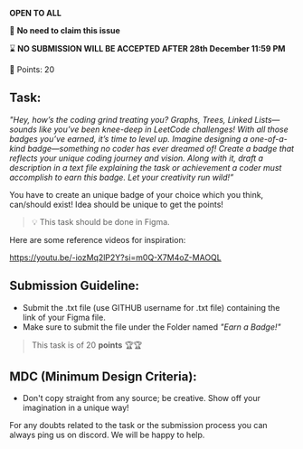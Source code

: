 **OPEN TO ALL**

📢 **No need to claim this issue**

⌛ **NO SUBMISSION WILL BE ACCEPTED AFTER 28th December 11:59 PM**

🔎 Points: 20

## Task:

*"Hey, how’s the coding grind treating you? Graphs, Trees, Linked Lists—sounds like you’ve been knee-deep in LeetCode challenges! With all those badges you’ve earned, it’s time to level up. Imagine designing a one-of-a-kind badge—something no coder has ever dreamed of! Create a badge that reflects your unique coding journey and vision. Along with it, draft a description in a text file explaining the task or achievement a coder must accomplish to earn this badge. Let your creativity run wild!”*

You have to create an unique badge of your choice which you think, can/should exist! Idea should be unique to get the points!

> 💡 This task should be done in Figma.
> 

Here are some reference videos for inspiration:

https://youtu.be/-iozMq2lP2Y?si=m0Q-X7M4oZ-MAOQL

## **Submission Guideline:**

- Submit the .txt file (use GITHUB username for .txt file) containing the link of your Figma file.
- Make sure to submit the file under the Folder named *"Earn a Badge!"*

> This task is of 20 **points** 🏆🏆
> 

## **MDC (Minimum Design Criteria):**

- Don't copy straight from any source; be creative. Show off your imagination in a unique way!

For any doubts related to the task or the submission process you can always ping us on discord. We will be happy to help.
